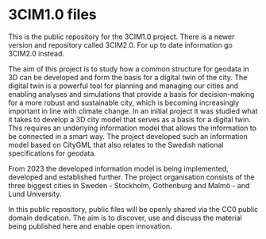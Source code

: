 # 3CIM1.0 files
This is the public repository for the 3CIM1.0 project. There is a newer version and repository called 3CIM2.0. For up to date information go 3CIM2.0 instead. 

The aim of this project is to study how a common structure for geodata in 3D can be developed and form the basis for a digital twin of the city. The digital twin is a powerful tool for planning and managing our cities and enabling analyses and simulations that provide a basis for decision-making for a more robust and sustainable city, which is becoming increasingly important in line with climate change. In an initial project it was studied what it takes to develop a 3D city model that serves as a basis for a digital twin. This requires an underlying information model that allows the information to be connected in a smart way. The project developed such an information model based on CityGML that also relates to the Swedish national specifications for geodata. 

From 2023 the developed information model is being implemented, developed and established further. The project organisation consists of the three biggest cities in Sweden - Stockholm, Gothenburg and Malmö - and Lund University. 

In this public repository, public files will be openly shared via the CC0 public domain dedication. The aim is to discover, use and discuss the material being published here and enable open innovation.  

